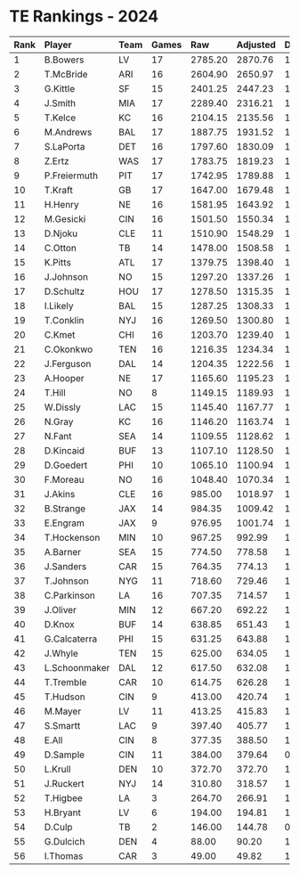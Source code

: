 # TE Rankings - 2024

| Rank | Player        | Team | Games | Raw     | Adjusted | Difficulty | Avg/Game | Typical | Consistency | Trend    |
| :----| :-------------| :----| :-----| :-------| :--------| :----------| :--------| :-------| :-----------| :--------|
| 1    | B.Bowers      | LV   | 17    | 2785.20 | 2870.76  | 1.031      | 163.84   | 157.50  | 7/3/7       | +122.9%  |
| 2    | T.McBride     | ARI  | 16    | 2604.90 | 2650.97  | 1.018      | 162.81   | 173.00  | 8/1/7       | +114.2%  |
| 3    | G.Kittle      | SF   | 15    | 2401.25 | 2447.23  | 1.019      | 160.08   | 164.00  | 6/1/8       | +106.9%  |
| 4    | J.Smith       | MIA  | 17    | 2289.40 | 2316.21  | 1.012      | 134.67   | 147.50  | 11/0/6      | +183.0%  |
| 5    | T.Kelce       | KC   | 16    | 2104.15 | 2135.56  | 1.015      | 131.51   | 145.50  | 9/0/7       | +191.3%  |
| 6    | M.Andrews     | BAL  | 17    | 1887.75 | 1931.52  | 1.023      | 111.04   | 101.00  | 5/3/9       | +198.5%  |
| 7    | S.LaPorta     | DET  | 16    | 1797.60 | 1830.09  | 1.018      | 112.35   | 109.50  | 7/1/8       | +127.6%  |
| 8    | Z.Ertz        | WAS  | 17    | 1783.75 | 1819.23  | 1.020      | 104.93   | 102.00  | 8/1/8       | +177.4%  |
| 9    | P.Freiermuth  | PIT  | 17    | 1742.95 | 1789.88  | 1.027      | 102.53   | 101.00  | 8/3/6       | +138.5%  |
| 10   | T.Kraft       | GB   | 17    | 1647.00 | 1679.48  | 1.020      | 96.88    | 93.00   | 7/2/8       | +166.2%  |
| 11   | H.Henry       | NE   | 16    | 1581.95 | 1643.92  | 1.039      | 98.87    | 94.00   | 7/0/9       | +212.7%  |
| 12   | M.Gesicki     | CIN  | 16    | 1501.50 | 1550.34  | 1.033      | 93.84    | 107.50  | 10/1/5      | +321.8%  |
| 13   | D.Njoku       | CLE  | 11    | 1510.90 | 1548.29  | 1.025      | 137.35   | 138.50  | 5/0/6       | +203.1%  |
| 14   | C.Otton       | TB   | 14    | 1478.00 | 1508.58  | 1.021      | 105.57   | 88.00   | 6/0/8       | INACTIVE |
| 15   | K.Pitts       | ATL  | 17    | 1379.75 | 1398.40  | 1.014      | 81.16    | 67.50   | 8/0/9       | +376.8%  |
| 16   | J.Johnson     | NO   | 15    | 1297.20 | 1337.26  | 1.031      | 86.48    | 81.00   | 6/2/7       | +114.9%  |
| 17   | D.Schultz     | HOU  | 17    | 1278.50 | 1315.35  | 1.029      | 75.21    | 70.00   | 9/1/7       | +118.6%  |
| 18   | I.Likely      | BAL  | 15    | 1287.25 | 1308.33  | 1.016      | 85.82    | 81.00   | 8/1/6       | +266.6%  |
| 19   | T.Conklin     | NYJ  | 16    | 1269.50 | 1300.80  | 1.025      | 79.34    | 76.00   | 7/2/7       | +254.1%  |
| 20   | C.Kmet        | CHI  | 16    | 1203.70 | 1239.40  | 1.030      | 75.23    | 59.00   | 7/1/8       | +439.5%  |
| 21   | C.Okonkwo     | TEN  | 16    | 1216.35 | 1234.34  | 1.015      | 76.02    | 83.50   | 10/1/5      | +197.7%  |
| 22   | J.Ferguson    | DAL  | 14    | 1204.35 | 1222.56  | 1.015      | 86.02    | 88.50   | 8/0/6       | +157.9%  |
| 23   | A.Hooper      | NE   | 17    | 1165.60 | 1195.23  | 1.025      | 68.56    | 62.00   | 7/1/9       | +179.0%  |
| 24   | T.Hill        | NO   | 8     | 1149.15 | 1189.93  | 1.035      | 143.64   | 126.50  | 4/1/3       | INACTIVE |
| 25   | W.Dissly      | LAC  | 15    | 1145.40 | 1167.77  | 1.020      | 76.36    | 71.50   | 8/1/6       | +224.7%  |
| 26   | N.Gray        | KC   | 16    | 1146.20 | 1163.74  | 1.015      | 71.64    | 67.50   | 8/1/7       | +310.2%  |
| 27   | N.Fant        | SEA  | 14    | 1109.55 | 1128.62  | 1.017      | 79.25    | 81.50   | 8/0/6       | +124.5%  |
| 28   | D.Kincaid     | BUF  | 13    | 1107.10 | 1128.50  | 1.019      | 85.16    | 88.00   | 6/0/7       | +98.7%   |
| 29   | D.Goedert     | PHI  | 10    | 1065.10 | 1100.94  | 1.034      | 106.51   | 97.50   | 4/1/5       | +138.9%  |
| 30   | F.Moreau      | NO   | 16    | 1048.40 | 1070.34  | 1.021      | 65.53    | 60.00   | 5/3/8       | +238.5%  |
| 31   | J.Akins       | CLE  | 16    | 985.00  | 1018.97  | 1.034      | 61.56    | 55.00   | 7/0/9       | +292.0%  |
| 32   | B.Strange     | JAX  | 14    | 984.35  | 1009.42  | 1.025      | 70.31    | 67.50   | 8/0/6       | +282.9%  |
| 33   | E.Engram      | JAX  | 9     | 976.95  | 1001.74  | 1.025      | 108.55   | 106.50  | 4/0/5       | INACTIVE |
| 34   | T.Hockenson   | MIN  | 10    | 967.25  | 992.99   | 1.027      | 96.72    | 92.00   | 5/1/4       | +148.6%  |
| 35   | A.Barner      | SEA  | 15    | 774.50  | 778.58   | 1.005      | 51.63    | 54.50   | 8/2/5       | +269.4%  |
| 36   | J.Sanders     | CAR  | 15    | 764.35  | 774.13   | 1.013      | 50.96    | 48.50   | 8/0/7       | +593.0%  |
| 37   | T.Johnson     | NYG  | 11    | 718.60  | 729.46   | 1.015      | 65.33    | 66.50   | 5/0/6       | INACTIVE |
| 38   | C.Parkinson   | LA   | 16    | 707.35  | 714.57   | 1.010      | 44.21    | 51.00   | 9/1/6       | +414.3%  |
| 39   | J.Oliver      | MIN  | 12    | 667.20  | 692.22   | 1.038      | 55.60    | 59.00   | 7/0/5       | +448.5%  |
| 40   | D.Knox        | BUF  | 14    | 638.85  | 651.43   | 1.020      | 45.63    | 46.50   | 8/0/6       | +232.7%  |
| 41   | G.Calcaterra  | PHI  | 15    | 631.25  | 643.88   | 1.020      | 42.08    | 44.00   | 10/0/5      | +528.4%  |
| 42   | J.Whyle       | TEN  | 15    | 625.00  | 634.05   | 1.014      | 41.67    | 41.50   | 9/0/6       | +581.8%  |
| 43   | L.Schoonmaker | DAL  | 12    | 617.50  | 632.08   | 1.024      | 51.46    | 61.50   | 8/0/4       | +860.3%  |
| 44   | T.Tremble     | CAR  | 10    | 614.75  | 626.28   | 1.019      | 61.48    | 52.00   | 4/0/6       | +152.9%  |
| 45   | T.Hudson      | CIN  | 9     | 413.00  | 420.74   | 1.019      | 45.89    | 32.50   | 4/0/5       | +277.6%  |
| 46   | M.Mayer       | LV   | 11    | 413.25  | 415.83   | 1.006      | 37.57    | 27.50   | 6/2/3       | +205.6%  |
| 47   | S.Smartt      | LAC  | 9     | 397.40  | 405.77   | 1.021      | 44.16    | 43.50   | 4/2/3       | +647.4%  |
| 48   | E.All         | CIN  | 8     | 377.35  | 388.50   | 1.030      | 47.17    | 53.50   | 4/1/3       | INACTIVE |
| 49   | D.Sample      | CIN  | 11    | 384.00  | 379.64   | 0.989      | 34.91    | 36.00   | 7/1/3       | +280.4%  |
| 50   | L.Krull       | DEN  | 10    | 372.70  | 372.70   | 1.000      | 37.27    | 35.00   | 4/0/6       | +165.7%  |
| 51   | J.Ruckert     | NYJ  | 14    | 310.80  | 318.57   | 1.025      | 22.20    | 24.50   | 7/0/7       | +201.2%  |
| 52   | T.Higbee      | LA   | 3     | 264.70  | 266.91   | 1.008      | 88.23    | 88.67   | 2/0/1       | N/A      |
| 53   | H.Bryant      | LV   | 6     | 194.00  | 194.81   | 1.004      | 32.33    | 23.50   | 2/0/4       | INACTIVE |
| 54   | D.Culp        | TB   | 2     | 146.00  | 144.78   | 0.992      | 73.00    | 73.00   | 1/0/1       | N/A      |
| 55   | G.Dulcich     | DEN  | 4     | 88.00   | 90.20    | 1.025      | 22.00    | 33.50   | 2/0/2       | INACTIVE |
| 56   | I.Thomas      | CAR  | 3     | 49.00   | 49.82    | 1.017      | 16.33    | 16.33   | 2/0/1       | INACTIVE |

